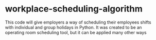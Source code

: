 # workplace-scheduling-algorithm
This code will give employers a way of scheduling their employees shifts with individual and group holidays in Python. It was created to be an operating room scheduling tool, but it can be applied many other ways
